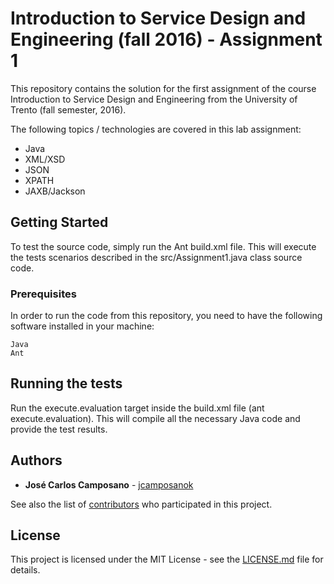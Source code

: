 # Introduction to Service Design and Engineering (fall 2016) - Assignment 1

This repository contains the solution for the first assignment of the course Introduction to Service Design and Engineering from the University of Trento (fall semester, 2016).

The following topics / technologies are covered in this lab assignment:
- Java
- XML/XSD
- JSON
- XPATH
- JAXB/Jackson

## Getting Started

To test the source code, simply run the Ant build.xml file. This will execute the tests scenarios described in the src/Assignment1.java class source code.

### Prerequisites

In order to run the code from this repository, you need to have the following software installed in your machine:

```
Java
Ant
```

## Running the tests

Run the execute.evaluation target inside the build.xml file (ant execute.evaluation). This will compile all the necessary Java code and provide the test results.

## Authors

* **José Carlos Camposano** - [jcamposanok](https://github.com/jcamposanok)

See also the list of [contributors](https://github.com/your/project/contributors) who participated in this project.

## License

This project is licensed under the MIT License - see the [LICENSE.md](LICENSE.md) file for details.
